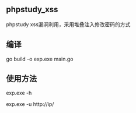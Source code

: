 ## phpstudy_xss
phpstudy xss漏洞利用，采用堆叠注入修改密码的方式
## 编译
go build -o exp.exe main.go
## 使用方法
exp.exe -h

exp.exe -u http://ip/
